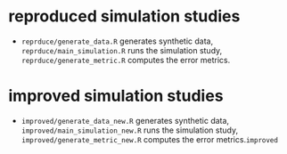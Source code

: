 # reproduced simulation studies

* `reprduce/generate_data.R` generates synthetic data, `reprduce/main_simulation.R` runs the simulation study, `reprduce/generate_metric.R` computes the error metrics.

# improved simulation studies

* `improved/generate_data_new.R` generates synthetic data, `improved/main_simulation_new.R` runs the simulation study, `improved/generate_metric_new.R` computes the error metrics.`improved`
